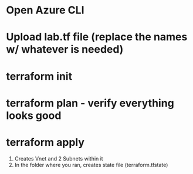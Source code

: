 # Open Azure CLI
# Upload lab.tf file (replace the names w/ whatever is needed)
# terraform init
# terraform plan - verify everything looks good
# terraform apply
  1. Creates Vnet and 2 Subnets within it
  1. In the folder where you ran, creates state file (terraform.tfstate)
